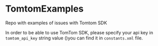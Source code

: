# TomtomExamples
Repo with examples of issues with Tomtom SDK

In order to be able to use TomTom SDK, please specify your api key in `tomtom_api_key` string value ()you can find it in `constants.xml` file. 
